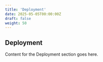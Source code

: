 ```yaml
---
title: 'Deployment'
date: 2025-05-05T00:00:00Z
draft: false
weight: 50
---
```


## Deployment

Content for the Deployment section goes here.

